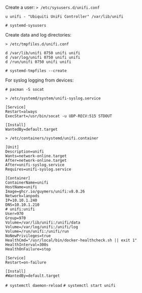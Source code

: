 
Create a user:
`> /etc/sysusers.d/unifi.conf`
```
u unifi - "Ubiquiti UniFi Controller" /var/lib/unifi
```
`# systemd-sysusers`

Create data and log directories:

`> /etc/tmpfiles.d/unifi.conf`
```
d /var/lib/unifi 0750 unifi unifi
d /var/log/unifi 0750 unifi unifi
d /run/unifi 0750 unifi unifi
```
`# systemd-tmpfiles --create`

For syslog logging from devices:

`# pacman -S socat`

`> /etc/systemd/system/unifi-syslog.service`
```
[Service]
Restart=always
ExecStart=/usr/bin/socat -u UDP-RECV:515 STDOUT

[Install]
WantedBy=default.target
```

`> /etc/containers/systemd/unifi.container`
```
[Unit]
Description=unifi
Wants=network-online.target
After=network-online.target
After=unifi-syslog.service
Requires=unifi-syslog.service

[Container]
ContainerName=unifi
HostName=unifi
Image=ghcr.io/guymers/unifi:v8.0.26
Network=lanpods
IP=10.10.1.240
DNS=10.10.1.210
# unifi:unifi
User=970
Group=970
Volume=/var/lib/unifi:/unifi/data
Volume=/var/log/unifi:/unifi/log
Volume=/run/unifi:/unifi/run
NoNewPrivileges=true
HealthCmd="/usr/local/bin/docker-healthcheck.sh || exit 1"
HealthInterval=300s
HealthOnFailure=stop

[Service]
Restart=on-failure

[Install]
#WantedBy=default.target
```

`# systemctl daemon-reload`
`# systemctl start unifi`

